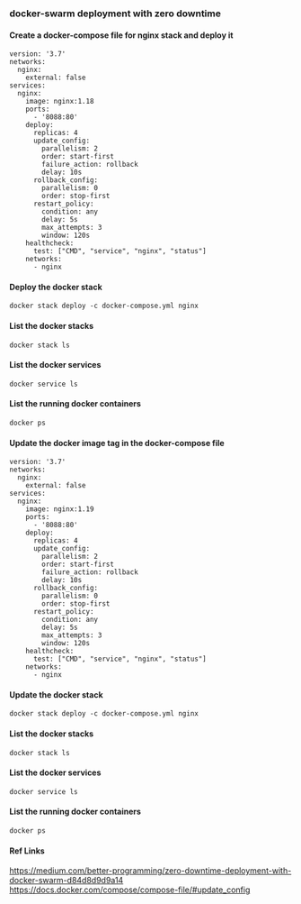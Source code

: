 ### docker-swarm deployment with zero downtime ###

#### Create a docker-compose file for nginx stack and deploy it ####
    
    version: '3.7'
    networks:
      nginx:
        external: false
    services:
      nginx:
        image: nginx:1.18
        ports:
          - '8088:80'
        deploy:
          replicas: 4
          update_config:
            parallelism: 2
            order: start-first
            failure_action: rollback
            delay: 10s
          rollback_config:
            parallelism: 0
            order: stop-first
          restart_policy:
            condition: any
            delay: 5s
            max_attempts: 3
            window: 120s
        healthcheck:
          test: ["CMD", "service", "nginx", "status"]
        networks:
          - nginx
#### Deploy the docker stack ####
    docker stack deploy -c docker-compose.yml nginx
#### List the docker stacks ####
    docker stack ls
#### List the docker services ####
    docker service ls
#### List the running docker containers ####
    docker ps
#### Update the docker image tag in the docker-compose file ####
    version: '3.7'
    networks:
      nginx:
        external: false
    services:
      nginx:
        image: nginx:1.19
        ports:
          - '8088:80'
        deploy:
          replicas: 4
          update_config:
            parallelism: 2
            order: start-first
            failure_action: rollback
            delay: 10s
          rollback_config:
            parallelism: 0
            order: stop-first
          restart_policy:
            condition: any
            delay: 5s
            max_attempts: 3
            window: 120s
        healthcheck:
          test: ["CMD", "service", "nginx", "status"]
        networks:
          - nginx
#### Update  the docker stack ####
    docker stack deploy -c docker-compose.yml nginx
#### List the docker stacks ####
    docker stack ls
#### List the docker services ####
    docker service ls
#### List the running docker containers ####
    docker ps
#### Ref Links ####
https://medium.com/better-programming/zero-downtime-deployment-with-docker-swarm-d84d8d9d9a14
https://docs.docker.com/compose/compose-file/#update_config

